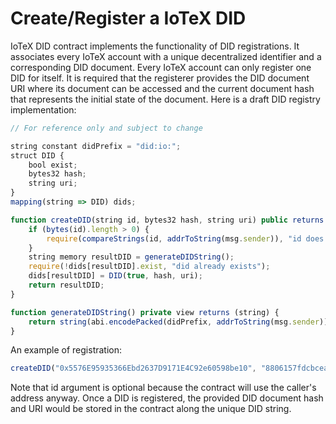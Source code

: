 # Create/Register a IoTeX DID

IoTeX DID contract implements the functionality of DID registrations. It associates every IoTeX account with a unique decentralized identifier and a corresponding DID document. Every IoTeX account can only register one DID for itself. It is required that the registerer provides the DID document URI where its document can be accessed and the current document hash that represents the initial state of the document. Here is a draft DID registry implementation:

```typescript
// For reference only and subject to change

string constant didPrefix = "did:io:";
struct DID {
    bool exist;
    bytes32 hash;
    string uri;
}
mapping(string => DID) dids;

function createDID(string id, bytes32 hash, string uri) public returns (string) {
    if (bytes(id).length > 0) {
        require(compareStrings(id, addrToString(msg.sender)), "id does not match creator");
    }
    string memory resultDID = generateDIDString();
    require(!dids[resultDID].exist, "did already exists");
    dids[resultDID] = DID(true, hash, uri);
    return resultDID;
}

function generateDIDString() private view returns (string) {
    return string(abi.encodePacked(didPrefix, addrToString(msg.sender)));
}
```

An example of registration:

```javascript
createDID("0x5576E95935366Ebd2637D9171E4C92e60598be10", "8806157fdcbcea265623576fa72d88568db3f9ca8b36bddfe3755ae80457eaf5", "user:password@tcp(example_connection_string:3306)/")
```

Note that id argument is optional because the contract will use the caller's address anyway. Once a DID is registered, the provided DID document hash and URI would be stored in the contract along the unique DID string.

